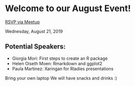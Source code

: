 # Welcome to our August Event!

[RSVP via Meetup](https://www.meetup.com/rladies-brisbane/events/263640982/)

Wednesday, August 21, 2019


## Potential Speakers:

- Giorgia Mori: First steps to create an R package
- Helen Oiseth Moen: Rmarkdown and ggplot2
- Paula Martinez: Xaringan for Rladies presentations

Bring your own laptop
We will have snacks and drinks :)
